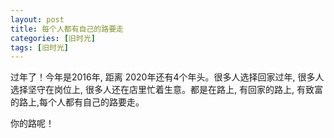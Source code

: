 ```yaml
---
layout: post
title: 每个人都有自己的路要走
categories: [旧时光]
tags: [旧时光]
---
```

过年了！今年是2016年, 距离 2020年还有4个年头。很多人选择回家过年, 很多人选择坚守在岗位上, 很多人还在店里忙着生意。都是在路上, 有回家的路上, 有致富的路上,每个人都有自己的路要走。

你的路呢！
